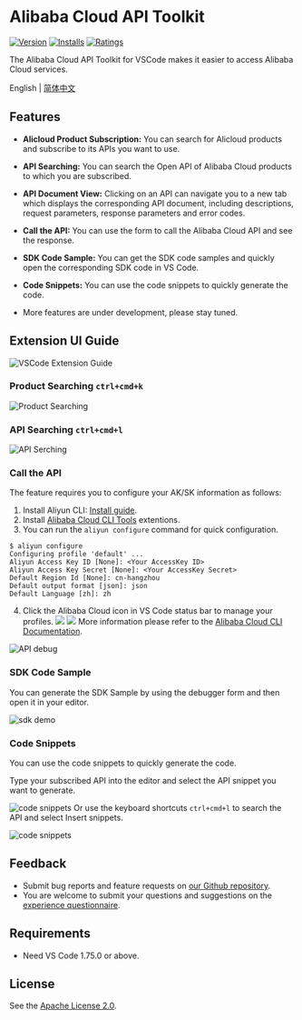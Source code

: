 # Alibaba Cloud API Toolkit

[![Version](https://img.shields.io/visual-studio-marketplace/v/alibabacloud-openapi.vscode-alicloud-api)](https://marketplace.visualstudio.com/items?itemName=alibabacloud-openapi.vscode-alicloud-api)
[![Installs](https://img.shields.io/visual-studio-marketplace/i/alibabacloud-openapi.vscode-alicloud-api)](https://marketplace.visualstudio.com/items?itemName=alibabacloud-openapi.vscode-alicloud-api)
[![Ratings](https://img.shields.io/visual-studio-marketplace/r/alibabacloud-openapi.vscode-alicloud-api)](https://marketplace.visualstudio.com/items?itemName=alibabacloud-openapi.vscode-alicloud-api)

The Alibaba Cloud API Toolkit for VSCode makes it easier to access Alibaba Cloud services.

English | [简体中文](./README.zh_CN.md)

## Features

- **Alicloud Product Subscription:** You can search for Alicloud products and subscribe to its APIs you want to use.

- **API Searching:** You can search the Open API of Alibaba Cloud products to which you are subscribed.

- **API Document View:** Clicking on an API can navigate you to a new tab which displays the corresponding API document,
  including descriptions, request parameters, response parameters and error codes.

- **Call the API:** You can use the form to call the Alibaba Cloud API and see the response.
- **SDK Code Sample:** You can get the SDK code samples and quickly open the corresponding SDK code in VS Code.

- **Code Snippets:** You can use the code snippets to quickly generate the code.

- More features are under development, please stay tuned.

## Extension UI Guide

![VSCode Extension Guide](https://img.alicdn.com/imgextra/i4/O1CN01EHcqPJ1Y80INXJES6_!!6000000003013-0-tps-2338-1658.jpg)

### Product Searching `ctrl+cmd+k`

![Product Searching](https://img.alicdn.com/imgextra/i1/O1CN01bcJ5DM1RpmnlOjDHK_!!6000000002161-0-tps-1202-798.jpg)

### API Searching `ctrl+cmd+l`

![API Serching](https://img.alicdn.com/imgextra/i4/O1CN01KCrc1a1vooTmC9a1h_!!6000000006220-0-tps-1986-542.jpg)

### Call the API

The feature requires you to configure your AK/SK information as follows:

1. Install Aliyun CLI: [Install guide](https://www.alibabacloud.com/help/en/cli/installation-guide).
2. Install [Alibaba Cloud CLI Tools](https://marketplace.visualstudio.com/items?itemName=alibabacloud-openapi.aliyuncli) extentions.
3. You can run the `aliyun configure` command for quick configuration.

```
$ aliyun configure
Configuring profile 'default' ...
Aliyun Access Key ID [None]: <Your AccessKey ID>
Aliyun Access Key Secret [None]: <Your AccessKey Secret>
Default Region Id [None]: cn-hangzhou
Default output format [json]: json
Default Language [zh]: zh
```

4. Click the Alibaba Cloud icon in VS Code status bar to manage your profiles.
   ![](https://img.alicdn.com/imgextra/i1/O1CN0144NU9N1L4G1cq89Uf_!!6000000001245-0-tps-248-46.jpg)
   ![](https://img.alicdn.com/imgextra/i2/O1CN01btLUkc1ldEHJQ0w4S_!!6000000004841-0-tps-1206-190.jpg)
   More information please refer to the [Alibaba Cloud CLI Documentation](https://github.com/aliyun/aliyun-cli?tab=readme-ov-file#configure).

![API debug](https://img.alicdn.com/imgextra/i3/O1CN01yfMcHl1i6lNdjzmzs_!!6000000004364-2-tps-2688-1820.png)

### SDK Code Sample

You can generate the SDK Sample by using the debugger form and then open it in your editor.

![sdk demo](https://img.alicdn.com/imgextra/i1/O1CN01C0vQDB29gTtW5erj4_!!6000000008097-0-tps-2638-1778.jpg)

### Code Snippets

You can use the code snippets to quickly generate the code.

Type your subscribed API into the editor and select the API snippet you want to generate.

![code snippets](https://img.alicdn.com/imgextra/i3/O1CN01iKQA6u1KWMiVttyH0_!!6000000001171-1-tps-915-442.gif)
Or use the keyboard shortcuts `ctrl+cmd+l` to search the API and select Insert snippets.

![code snippets](https://img.alicdn.com/imgextra/i3/O1CN01dmGwmX1ZyVHozyKx4_!!6000000003263-1-tps-842-468.gif)

## Feedback

- Submit bug reports and feature requests on [our Github repository](https://github.com/aliyun/alibabacloud-api-vscode-toolkit/issues).
- You are welcome to submit your questions and suggestions on the [experience questionnaire](https://g.alicdn.com/aes/tracker-survey-preview/0.0.13/survey.html?pid=fePxMy&id=3486).

## Requirements

- Need VS Code 1.75.0 or above.

## License

See the [Apache License 2.0](./LICENSE).
